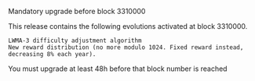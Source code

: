 Mandatory upgrade before block 3310000

This release contains the following evolutions activated at block 3310000.

    LWMA-3 difficulty adjustment algorithm
    New reward distribution (no more modulo 1024. Fixed reward instead, decreasing 8% each year).

You must upgrade at least 48h before that block number is reached
